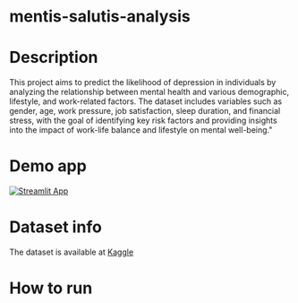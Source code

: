 # mentis-salutis-analysis
# Description
This project aims to predict the likelihood of depression in individuals by analyzing the relationship between mental health and various demographic, lifestyle, and work-related factors. The dataset includes variables such as gender, age, work pressure, job satisfaction, sleep duration, and financial stress, with the goal of identifying key risk factors and providing insights into the impact of work-life balance and lifestyle on mental well-being."
# Demo app
[![Streamlit App](https://static.streamlit.io/badges/streamlit_badge_black_white.svg)](https://dmamayeva-mentis-salutis-analysis-streamlit-app-qyfxju.streamlit.app)
# Dataset info
The dataset is available at [Kaggle]([https://website-name.com](https://www.kaggle.com/datasets/ikynahidwin/depression-professional-dataset))
# How to run
